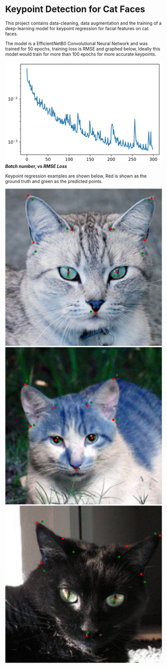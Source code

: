 # Keypoint Detection for Cat Faces
This project contains data-cleaning, data augmentation and the training of a deep-learning model for keypoint regression for facial features on cat faces.

The model is a EfficientNetB0 Convolutional Neural Network and was trained for 50 epochs, training loss is RMSE and graphed below, Ideally this model would train for more than 100 epochs for more accurate keypoints.

![Model Loss](output_images/graph_resized-1.jpg)
***Batch number, vs RMSE Loss***

Keypoint regression examples are shown below, Red is shown as the ground truth and green as the predicted points.

![Cat1](output_images/cat1_resized-1.jpg)
![Cat2](output_images/cat2_resized-1.jpg)
![Cat3](output_images/cat3_resized-1.jpg)